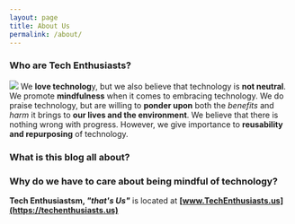 ```yaml
---
layout: page
title: About Us
permalink: /about/
---
```


### Who are Tech Enthusiasts?

<img id="thatsuspng" src="{{ site.url }}/assets/images/thatsus.png"/> We **love technolog**y, but we also believe that technology is **not neutral**. We promote **mindfulness** when it comes to embracing technology. We do praise technology, but are willing to **ponder upon** both the *benefits* and *harm* it brings to **our lives and the environment**. We believe that there is nothing wrong with progress. However, we give importance to **reusability and repurposing** of technology. 

### What is this blog all about?

### Why do we have to care about being mindful of technology?

**Tech Enthusiastsm, *"that's Us"*** is located at **[www.TechEnthusiasts.us](https://techenthusiasts.us)**


